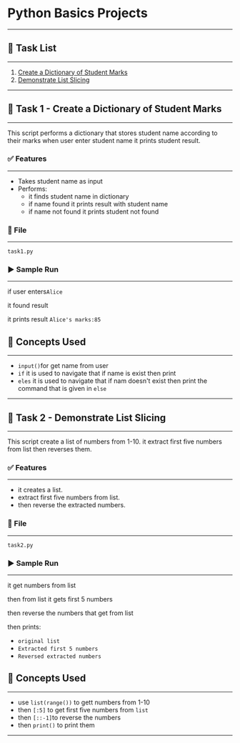# Python Basics Projects

---

## 📌 Task List
___
1. [Create a Dictionary of Student Marks](#-task-1---Create-a-Dictionary-of-Student-Marks)
2. [Demonstrate List Slicing](#-task-2---Demonstrate-List-Slicing)

---

## 🧮 Task 1 - Create a Dictionary of Student Marks
___
This script performs a dictionary that stores student name according to their marks when user enter student name it prints student result.
### ✅ Features
___
- Takes student name as input
- Performs:
  - it finds student name in dictionary
  - if name found it prints result with student name
  - if name not found it prints student not found

### 📁 File
___
`task1.py`

### ▶️ Sample Run
___
if user enters`Alice`

it found result

it prints result `Alice's marks:85`

## 🧠 Concepts Used
___
- `input()`for get name from user
- `if` it is used to navigate that if name is exist then print 
- `eles` it is used to navigate that if nam doesn't exist then print the command that is given in `else` 
---

## 🧮 Task 2 - Demonstrate List Slicing
___
This script create a list of numbers from 1-10. it extract first five numbers from list then reverses them.

### ✅ Features
___
- it creates a list.
- extract first five numbers from list.
- then reverse the extracted numbers.

### 📁 File
___
`task2.py`

### ▶️ Sample Run
___
it get numbers from list 

then from list it gets first 5 numbers 

then reverse the numbers that get from list 

then prints:
    
   - `original list`
   - `Extracted first 5 numbers`
   - `Reversed extracted numbers`
## 🧠 Concepts Used
___
- use `list(range())` to gett numbers from 1-10
- then `[:5]` to get first five numbers from `list`
- then `[::-1]`to reverse the numbers
- then `print()` to print them


___


